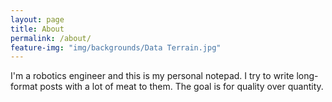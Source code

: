 ```yaml
---
layout: page
title: About
permalink: /about/
feature-img: "img/backgrounds/Data Terrain.jpg"
---
```


I'm a robotics engineer and this is my personal notepad. I try to write long-format posts with a lot of meat to them. The goal is for quality over quantity.
